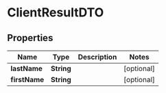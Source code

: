 

# ClientResultDTO


## Properties

| Name | Type | Description | Notes |
|------------ | ------------- | ------------- | -------------|
|**lastName** | **String** |  |  [optional] |
|**firstName** | **String** |  |  [optional] |



